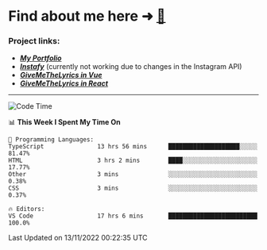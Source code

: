 # Find about me here ➜ [🧑](https://pauabella.dev)

### Project links:
- ***[My Portfolio](https://pauabella.dev)***
- ***[Instafy](https://instafy.me)*** (currently not working due to changes in the Instagram API)
- ***[GiveMeTheLyrics in Vue](https://lyrics.pauabella.dev)***
- ***[GiveMeTheLyrics in React](https://pauabella.dev/GiveMeTheLyrics)***

---
<!--START_SECTION:waka-->
![Code Time](http://img.shields.io/badge/Code%20Time-1%2C632%20hrs%2035%20mins-blue)

📊 **This Week I Spent My Time On** 

```text
💬 Programming Languages: 
TypeScript               13 hrs 56 mins      ████████████████████░░░░░   81.47% 
HTML                     3 hrs 2 mins        ████░░░░░░░░░░░░░░░░░░░░░   17.77% 
Other                    3 mins              ░░░░░░░░░░░░░░░░░░░░░░░░░   0.38% 
CSS                      3 mins              ░░░░░░░░░░░░░░░░░░░░░░░░░   0.37%

🔥 Editors: 
VS Code                  17 hrs 6 mins       █████████████████████████   100.0%

```


 Last Updated on 13/11/2022 00:22:35 UTC
<!--END_SECTION:waka-->
